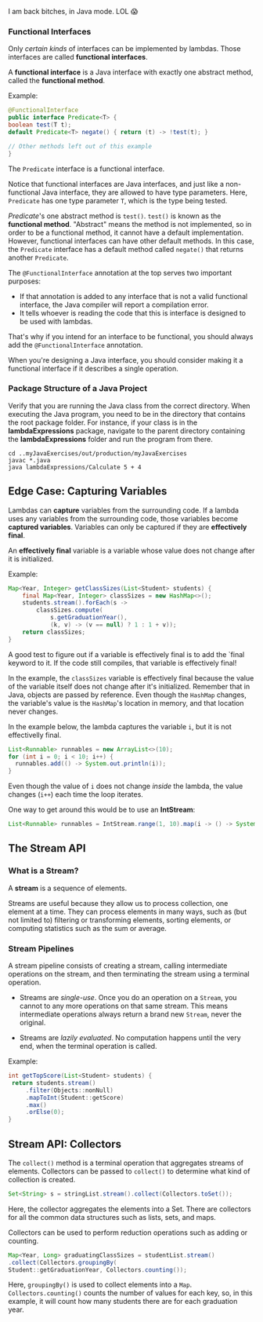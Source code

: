 I am back bitches, in Java mode. LOL :scream:

### Functional Interfaces

Only _certain kinds_ of interfaces can be implemented by lambdas. Those interfaces are called **functional interfaces**.

A **functional interface** is a Java interface with exactly one abstract method, called the **functional method**.

Example:

```java
@FunctionalInterface
public interface Predicate<T> {
boolean test(T t);
default Predicate<T> negate() { return (t) -> !test(t); }

// Other methods left out of this example
}
```
The `Predicate` interface is a functional interface.

Notice that functional interfaces are Java interfaces, and just like a non-functional Java interface, they are allowed to have type parameters. Here, `Predicate` has one type parameter `T`, which is the type being tested.

_Predicate_'s one abstract method is `test()`. `test()` is known as the **functional method**. "Abstract" means the method is not implemented, so in order to be a functional method, it cannot have a default implementation. However, functional interfaces can have other default methods. In this case, the `Predicate` interface has a default method called `negate()` that returns another `Predicate`.

The `@FunctionalInterface` annotation at the top serves two important purposes:

* If that annotation is added to any interface that is not a valid functional interface, the Java compiler will report a compilation error.
* It tells whoever is reading the code that this is interface is designed to be used with lambdas.

That's why if you intend for an interface to be functional, you should always add the `@FunctionalInterface` annotation.

When you're designing a Java interface, you should consider making it a functional interface if it describes a single operation.


### Package Structure of a Java Project

Verify that you are running the Java class from the correct directory. When executing the Java program, you need to be in the directory that contains the root package folder. For instance, if your class is in the **lambdaExpressions** package, navigate to the parent directory containing the **lambdaExpressions** folder and run the program from there.

```
cd ..myJavaExercises/out/production/myJavaExercises
javac *.java
java lambdaExpressions/Calculate 5 + 4 
```

## Edge Case: Capturing Variables

Lambdas can **capture** variables from the surrounding code. If a lambda uses any variables from the surrounding code, those variables become **captured variables**. Variables can only be captured if they are **effectively final**.

An **effectively final** variable is a variable whose value does not change after it is initialized.

Example:

```java
Map<Year, Integer> getClassSizes(List<Student> students) {
    final Map<Year, Integer> classSizes = new HashMap<>();
    students.stream().forEach(s ->
        classSizes.compute(
            s.getGraduationYear(),
            (k, v) -> (v == null) ? 1 : 1 + v));
    return classSizes;
}
```

A good test to figure out if a variable is effectively final is to add the `final keyword to it. If the code still compiles, that variable is effectively final!

In the example, the `classSizes` variable is effectively final because the value of the variable itself does not change after it's initialized. Remember that in Java, objects are passed by reference. Even though the `HashMap` changes, the variable's value is the `HashMap`'s location in memory, and that location never changes.

In the example below, the lambda captures the variable `i`, but it is not effectivelly final.

```java
List<Runnable> runnables = new ArrayList<>(10);
for (int i = 0; i < 10; i++) {
  runnables.add(() -> System.out.println(i));
}
```

Even though the value of `i` does not change _inside_ the lambda, the value changes (`i++`) each time the loop iterates.

One way to get around this would be to use an **IntStream**:

```java
List<Runnable> runnables = IntStream.range(1, 10).map(i -> () -> System.out.println(i)).collect(Collectors.toList());
```

## The Stream API

### What is a Stream?

A **stream** is a sequence of elements.

Streams are useful because they allow us to process collection, one element at a time. They can process elements in many ways, such as (but not limited to) filtering or transforming elements, sorting elements, or computing statistics such as the sum or average.

### Stream Pipelines

A stream pipeline consists of creating a stream, calling intermediate operations on the stream, and then terminating the stream using a terminal operation.

* Streams are _single-use_. Once you do an operation on a `Stream`, you cannot to any more operations on that same stream. This means intermediate operations always return a brand new `Stream`, never the original.

* Streams are _lazily evaluated_. No computation happens until the very end, when the terminal operation is called.

Example:

```java
int getTopScore(List<Student> students) {
 return students.stream()
     .filter(Objects::nonNull)
     .mapToInt(Student::getScore)
     .max()
     .orElse(0);
}
```

## Stream API: Collectors

The `collect()` method is a terminal operation that aggregates streams of elements. Collectors can be passed to `collect()` to determine what kind of collection is created.

```java
Set<String> s = stringList.stream().collect(Collectors.toSet());
```

Here, the collector aggregates the elements into a Set. There are collectors for all the common data structures such as lists, sets, and maps.

Collectors can be used to perform reduction operations such as adding or counting.

```java
Map<Year, Long> graduatingClassSizes = studentList.stream()
.collect(Collectors.groupingBy(
Student::getGraduationYear, Collectors.counting());
```

Here, `groupingBy()` is used to collect elements into a `Map`. `Collectors.counting()` counts the number of values for each key, so, in this example, it will count how many students there are for each graduation year.